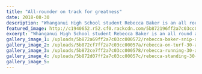 ```yaml
---
title: "All-rounder on track for greatness"
date: 2018-08-30
description: "Whanganui High School student Rebecca Baker is an all round athlete with choices..."
featured_image: http://c1940652.r52.cf0.rackcdn.com/5b872196ff2a7c03cc000568/Rebecca-Baker320-chron-30-aug.gif
excerpt: "Whanganui High School student Rebecca Baker is an all round athlete with choices."
gallery_image_1: /uploads/5b872a69ff2a7c03cc000572/rebecca-baker-snip-article-30-aug.PNG
gallery_image_2: /uploads/5b872cf7ff2a7c03cc00057a/rebecca-on-turf-30-aug.PNG
gallery_image_3: /uploads/5b872ce7ff2a7c03cc000578/rebecca-running-30-aug.PNG
gallery_image_4: /uploads/5b872d07ff2a7c03cc00057c/rebecca-standing-30-aug.PNG
gallery_image_5: 
---
```

